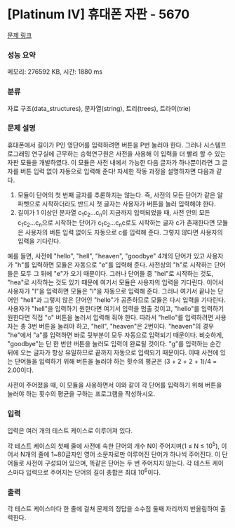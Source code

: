 # [Platinum IV] 휴대폰 자판 - 5670 

[문제 링크](https://www.acmicpc.net/problem/5670) 

### 성능 요약

메모리: 276592 KB, 시간: 1880 ms

### 분류

자료 구조(data_structures), 문자열(string), 트리(trees), 트라이(trie)

### 문제 설명

<p>휴대폰에서 길이가 P인 영단어를 입력하려면 버튼을 P번 눌러야 한다. 그러나 시스템프로그래밍 연구실에 근무하는 승혁연구원은 사전을 사용해 이 입력을 더 빨리 할 수 있는 자판 모듈을 개발하였다. 이 모듈은 사전 내에서 가능한 다음 글자가 하나뿐이라면 그 글자를 버튼 입력 없이 자동으로 입력해 준다! 자세한 작동 과정을 설명하자면 다음과 같다.</p>

<ol>
	<li>모듈이 단어의 첫 번째 글자를 추론하지는 않는다. 즉, 사전의 모든 단어가 같은 알파벳으로 시작하더라도 반드시 첫 글자는 사용자가 버튼을 눌러 입력해야 한다.</li>
	<li>길이가 1 이상인 문자열 c<sub>1</sub>c<sub>2</sub>...c<sub>n</sub>이 지금까지 입력되었을 때, 사전 안의 모든 c<sub>1</sub>c<sub>2</sub>...c<sub>n</sub>으로 시작하는 단어가 c<sub>1</sub>c<sub>2</sub>...c<sub>n</sub>c로도 시작하는 글자 c가 존재한다면 모듈은 사용자의 버튼 입력 없이도 자동으로 c를 입력해 준다. 그렇지 않다면 사용자의 입력을 기다린다.</li>
</ol>

<p>예를 들면, 사전에 "hello", "hell", "heaven", "goodbye" 4개의 단어가 있고 사용자가 "h"를 입력하면 모듈은 자동으로 "e"를 입력해 준다. 사전상의 "h"로 시작하는 단어들은 모두 그 뒤에 "e"가 오기 때문이다. 그러나 단어들 중 "hel"로 시작하는 것도, "hea"로 시작하는 것도 있기 때문에 여기서 모듈은 사용자의 입력을 기다린다. 이어서 사용자가 "l"을 입력하면 모듈은 "l"을 자동으로 입력해 준다. 그러나 여기서 끝나는 단어인 "hell"과 그렇지 않은 단어인 "hello"가 공존하므로 모듈은 다시 입력을 기다린다. 사용자가 "hell"을 입력하기 원한다면 여기서 입력을 멈출 것이고, "hello"를 입력하기 원한다면 직접 "o" 버튼을 눌러서 입력해 줘야 한다. 따라서 "hello"를 입력하려면 사용자는 총 3번 버튼을 눌러야 하고, "hell", "heaven"은 2번이다. "heaven"의 경우 "he"에서 "a"를 입력하면 바로 뒷부분이 모두 자동으로 입력되기 때문이다. 비슷하게, "goodbye"는 단 한 번만 버튼을 눌러도 입력이 완료될 것이다. "g"를 입력하는 순간 뒤에 오는 글자가 항상 유일하므로 끝까지 자동으로 입력되기 때문이다. 이때 사전에 있는 단어들을 입력하기 위해 버튼을 눌러야 하는 횟수의 평균은 (3 + 2 + 2 + 1)/4 = 2.00이다.</p>

<p>사전이 주어졌을 때, 이 모듈을 사용하면서 이와 같이 각 단어를 입력하기 위해 버튼을 눌러야 하는 횟수의 평균을 구하는 프로그램을 작성하시오.</p>

### 입력 

 <p>입력은 여러 개의 테스트 케이스로 이루어져 있다.</p>

<p>각 테스트 케이스의 첫째 줄에 사전에 속한 단어의 개수 N이 주어지며(1 ≤ N ≤ 10<sup>5</sup>), 이어서 N개의 줄에 1~80글자인 영어 소문자로만 이루어진 단어가 하나씩 주어진다. 이 단어들로 사전이 구성되어 있으며, 똑같은 단어는 두 번 주어지지 않는다. 각 테스트 케이스마다 입력으로 주어지는 단어의 길이 총합은 최대 10<sup>6</sup>이다.</p>

### 출력 

 <p>각 테스트 케이스마다 한 줄에 걸쳐 문제의 정답을 소수점 둘째 자리까지 반올림하여 출력한다.</p>

